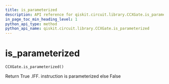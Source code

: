 ```yaml
---
title: is_parameterized
description: API reference for qiskit.circuit.library.CCXGate.is_parameterized
in_page_toc_min_heading_level: 1
python_api_type: method
python_api_name: qiskit.circuit.library.CCXGate.is_parameterized
---
```


# is\_parameterized

<span id="qiskit.circuit.library.CCXGate.is_parameterized" />

`CCXGate.is_parameterized()`

Return True .IFF. instruction is parameterized else False


